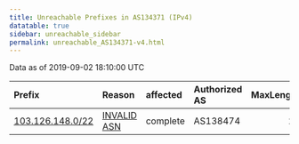 ```yaml
---
title: Unreachable Prefixes in AS134371 (IPv4)
datatable: true
sidebar: unreachable_sidebar
permalink: unreachable_AS134371-v4.html
---
```


Data as of 2019-09-02 18:10:00 UTC


<div class="datatable-begin"></div>

| Prefix                                                     | Reason                                                                                                   | affected   | Authorized AS   |   MaxLength | Anchor                                       |   unreachable /24s |
|:-----------------------------------------------------------|:---------------------------------------------------------------------------------------------------------|:-----------|:----------------|------------:|:---------------------------------------------|-------------------:|
| [103.126.148.0/22](https://stat.ripe.net/103.126.148.0/22) | [INVALID ASN](https://rpki-validator.ripe.net/announcement-preview?asn=AS134371&prefix=103.126.148.0/22) | complete   | AS138474        |          22 | [APNIC](unreachable_APNIC_RPKI_Root-v4.html) |                  4 |

<div class="datatable-end"></div>